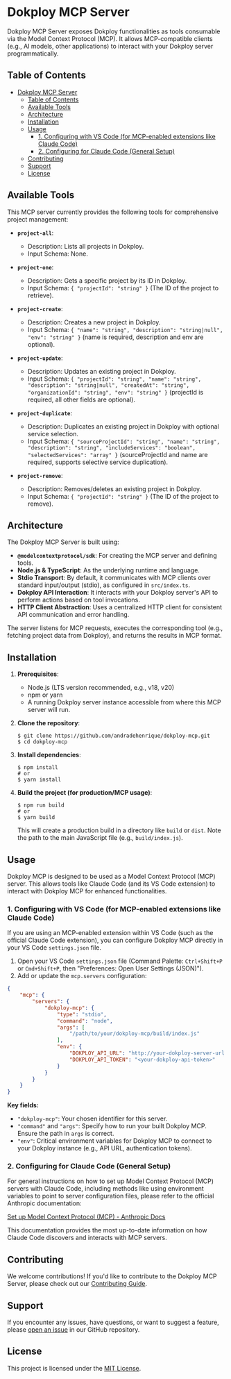 # Dokploy MCP Server

Dokploy MCP Server exposes Dokploy functionalities as tools consumable via the Model Context Protocol (MCP). It allows MCP-compatible clients (e.g., AI models, other applications) to interact with your Dokploy server programmatically.

## Table of Contents

- [Dokploy MCP Server](#dokploy-mcp-server)
  - [Table of Contents](#table-of-contents)
  - [Available Tools](#available-tools)
  - [Architecture](#architecture)
  - [Installation](#installation)
  - [Usage](#usage)
    - [1. Configuring with VS Code (for MCP-enabled extensions like Claude Code)](#1-configuring-with-vs-code-for-mcp-enabled-extensions-like-claude-code)
    - [2. Configuring for Claude Code (General Setup)](#2-configuring-for-claude-code-general-setup)
  - [Contributing](#contributing)
  - [Support](#support)
  - [License](#license)

## Available Tools

This MCP server currently provides the following tools for comprehensive project management:

*   **`project-all`**:
    *   Description: Lists all projects in Dokploy.
    *   Input Schema: None.

*   **`project-one`**:
    *   Description: Gets a specific project by its ID in Dokploy.
    *   Input Schema: `{ "projectId": "string" }` (The ID of the project to retrieve).

*   **`project-create`**:
    *   Description: Creates a new project in Dokploy.
    *   Input Schema: `{ "name": "string", "description": "string|null", "env": "string" }` (name is required, description and env are optional).

*   **`project-update`**:
    *   Description: Updates an existing project in Dokploy.
    *   Input Schema: `{ "projectId": "string", "name": "string", "description": "string|null", "createdAt": "string", "organizationId": "string", "env": "string" }` (projectId is required, all other fields are optional).

*   **`project-duplicate`**:
    *   Description: Duplicates an existing project in Dokploy with optional service selection.
    *   Input Schema: `{ "sourceProjectId": "string", "name": "string", "description": "string", "includeServices": "boolean", "selectedServices": "array" }` (sourceProjectId and name are required, supports selective service duplication).

*   **`project-remove`**:
    *   Description: Removes/deletes an existing project in Dokploy.
    *   Input Schema: `{ "projectId": "string" }` (The ID of the project to remove).

## Architecture

The Dokploy MCP Server is built using:

*   **`@modelcontextprotocol/sdk`**: For creating the MCP server and defining tools.
*   **Node.js & TypeScript**: As the underlying runtime and language.
*   **Stdio Transport**: By default, it communicates with MCP clients over standard input/output (stdio), as configured in `src/index.ts`.
*   **Dokploy API Interaction**: It interacts with your Dokploy server's API to perform actions based on tool invocations.
*   **HTTP Client Abstraction**: Uses a centralized HTTP client for consistent API communication and error handling.

The server listens for MCP requests, executes the corresponding tool (e.g., fetching project data from Dokploy), and returns the results in MCP format.

## Installation

1.  **Prerequisites**:
    *   Node.js (LTS version recommended, e.g., v18, v20)
    *   npm or yarn
    *   A running Dokploy server instance accessible from where this MCP server will run.

2.  **Clone the repository**:
    ```sh-session
    $ git clone https://github.com/andradehenrique/dokploy-mcp.git
    $ cd dokploy-mcp
    ```

3.  **Install dependencies**:
    ```sh-session
    $ npm install
    # or
    $ yarn install
    ```

5.  **Build the project (for production/MCP usage)**:
    ```sh-session
    $ npm run build
    # or
    $ yarn build
    ```
    This will create a production build in a directory like `build` or `dist`. Note the path to the main JavaScript file (e.g., `build/index.js`).

## Usage

Dokploy MCP is designed to be used as a Model Context Protocol (MCP) server. This allows tools like Claude Code (and its VS Code extension) to interact with Dokploy MCP for enhanced functionalities.

### 1. Configuring with VS Code (for MCP-enabled extensions like Claude Code)

If you are using an MCP-enabled extension within VS Code (such as the official Claude Code extension), you can configure Dokploy MCP directly in your VS Code `settings.json` file.

1.  Open your VS Code `settings.json` file (Command Palette: `Ctrl+Shift+P` or `Cmd+Shift+P`, then "Preferences: Open User Settings (JSON)").
2.  Add or update the `mcp.servers` configuration:

```json
{
    "mcp": {
        "servers": {
            "dokploy-mcp": {
                "type": "stdio",
                "command": "node",
                "args": [
                    "/path/to/your/dokploy-mcp/build/index.js" 
                ],
                "env": {
                    "DOKPLOY_API_URL": "http://your-dokploy-server-url.com/api",
                    "DOKPLOY_API_TOKEN": "<your-dokploy-api-token>" 
                }
            }
        }
    }
}
```

**Key fields:**
*   `"dokploy-mcp"`: Your chosen identifier for this server.
*   `"command"` and `"args"`: Specify how to run your built Dokploy MCP. Ensure the path in `args` is correct.
*   `"env"`: Critical environment variables for Dokploy MCP to connect to your Dokploy instance (e.g., API URL, authentication tokens).

### 2. Configuring for Claude Code (General Setup)

For general instructions on how to set up Model Context Protocol (MCP) servers with Claude Code, including methods like using environment variables to point to server configuration files, please refer to the official Anthropic documentation:

[Set up Model Context Protocol (MCP) - Anthropic Docs](https://docs.anthropic.com/en/docs/claude-code/tutorials#set-up-model-context-protocol-mcp)

This documentation provides the most up-to-date information on how Claude Code discovers and interacts with MCP servers.

## Contributing

We welcome contributions! If you'd like to contribute to the Dokploy MCP Server, please check out our [Contributing Guide](CONTRIBUTING.md).

## Support

If you encounter any issues, have questions, or want to suggest a feature, please [open an issue](https://github.com/yourusername/dokploy-mcp/issues) in our GitHub repository.

## License

This project is licensed under the [MIT License](LICENSE).
